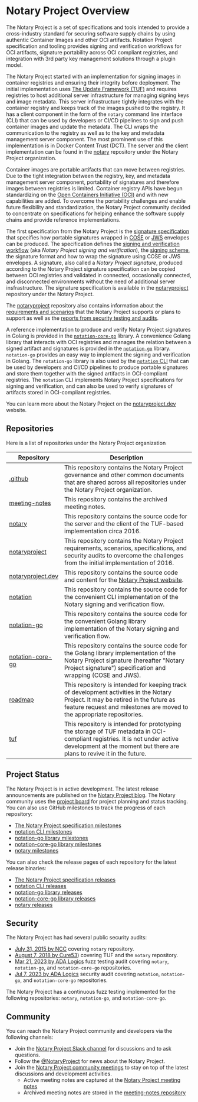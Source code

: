 # Notary Project Overview

The Notary Project is a set of specifications and tools intended to provide a cross-industry standard for securing software supply chains by using authentic Container Images and other OCI artifacts. Notation Project specification and tooling provides signing and verification workflows for OCI artifacts, signature portability across OCI compliant registries, and integration with 3rd party key management solutions through a plugin model.

The Notary Project started with an implementation for signing images in container registries and ensuring their integrity before deployment. The initial implementation uses [The Update Framework (TUF)](https://github.com/theupdateframework) and requires registries to host additional server infrastructure for managing signing keys and image metadata. This server infrastructure tightly integrates with the container registry and keeps track of the images pushed to the registry. It has a client component in the form of the `notary` command line interface (CLI) that can be used by developers or CI/CD pipelines to sign and push container images and update the metadata. The CLI wraps the communication to the registry as well as to the key and metadata management server component. The most prominent use of this implementation is in Docker Content Trust (DCT). The server and the client implementation can be found in the [notary](https://github.com/notaryproject/notary) repository under the Notary Project organization.

Container images are portable artifacts that can move between registries. Due to the tight integration between the registry, key, and metadata management server component, portability of signatures and therefore images between registries is limited. Container registry APIs have begun standardizing on the [Open Containers Initiative (OCI)](https://github.com/opencontainers) and with new capabilities are added. To overcome the portability challenges and enable future flexibility and standardization, the Notary Project community decided to concentrate on specifications for helping enhance the software supply chains and provide reference implementations.

The first specification from the Notary Project is the [signature specification](https://github.com/notaryproject/notaryproject/blob/main/specs/signature-specification.md) that specifies how portable signatures wrapped in [COSE](https://github.com/notaryproject/notaryproject/blob/main/specs/signature-envelope-cose.md) or [JWS](https://github.com/notaryproject/notaryproject/blob/main/specs/signature-envelope-jws.md) envelopes can be produced. The specification defines the [signing and verification workflow](https://github.com/notaryproject/notaryproject/blob/main/specs/signing-and-verification-workflow.md) (aka _Notary Project signing and verification_), the [signing scheme](https://github.com/notaryproject/notaryproject/blob/main/specs/signing-scheme.md), the signature format and how to wrap the signature using COSE or JWS envelopes. A signature, also called a _Notary Project signature_, produced according to the Notary Project signature specification can be copied between OCI registries and validated in connected, occasionally connected, and disconnected environments without the need of additional server insfrastructure. The signature specification is available in the [notaryproject](https://github.com/notaryproject/notaryproject/tree/main/specs) repository under the Notary Project.

The [notaryproject](https://github.com/notaryproject/notaryproject/) repository also contains information about the [requirements and scenarios](https://github.com/notaryproject/notaryproject/tree/main/requirements) that the Notary Project supports or plans to support as well as the [reports from security testing and audits](https://github.com/notaryproject/notaryproject/tree/main/security).

A reference implementation to produce and verify Notary Project signatures in Golang is provided in the [`notation-core-go`](https://github.com/notaryproject/notation-core-go) library. A convenience Golang library that interacts with OCI registries and manages the relation between a signed artifact and signatures is provided in the [`notation-go`](https://github.com/notaryproject/notation-go) library. `notation-go` provides an easy way to implement the signing and verification in Golang. The `notation-go` library is also used by the [`notation` CLI](https://github.com/notaryproject/notation) that can be used by developers and CI/CD pipelines to produce portable signatures and store them together with the signed artifacts in OCI-compliant registries. The `notation` CLI implements Notary Project specifications for signing and verification, and can also be used to verify signatures of artifacts stored in OCI-compliant registries.

You can learn more about the Notary Project on the [notaryproject.dev](https://notaryproject.dev) website. 

## Repositories

Here is a list of repositories under the Notary Project organization

| Repository | Description |
| ----- | -----|
| [.github](https://github.com/notaryproject/.github) | This repository contains the Notary Project governance and other common documents that are shared across all repositories under the Notary Project organization. |
| [meeting-notes](https://github.com/notaryproject/meeting-notes) | This repository contains the archived meeting notes. |
| [notary](https://github.com/notaryproject/notary) | This repository contains the source code for the server and the client of the TUF-based implementation circa 2016. |
| [notaryproject](https://github.com/notaryproject/notaryproject) | This repository contains the Notary Project requirements, scenarios,  specifications, and security audits to overcome the challenges from the initial implementation of 2016. |
| [notaryproject.dev](https://github.com/notaryproject/notaryproject.dev) | This repository contains the source code and content for the [Notary Project website](https://notaryproject.dev). | 
| [notation](https://github.com/notaryproject/notation) | This repository contains the source code for the convenient CLI implementation of the Notary signing and verification flow. |
| [notation-go](https://github.com/notaryproject/notation-go) | This repository contains the source code for the convenient Golang library implementation of the Notary signing and verification flow. |
| [notation-core-go](https://github.com/notaryproject/notation-core-go) | This repository contains the source code for the Golang library implementation of the Notary Project signature (hereafter "Notary Project signature")  specification and wrapping (COSE and JWS). |
| [roadmap](https://github.com/notaryproject/roadmap) | This repository is intended for keeping track of development activities in the Notary Project. It may be retired in the future as feature request and milestones are moved to the appropriate repositories. |
| [tuf](https://github.com/notaryproject/tuf) | This repository is intended for prototyping the storage of TUF metadata in OCI-compliant registries. It is not under active development at the moment but there are plans to revive it in the future. |

## Project Status

The Notary Project is in active development. The latest release announcements are published on the [Notary Project blog](https://notaryproject.dev/blog/). The Notary community uses the [project board](https://github.com/orgs/notaryproject/projects/10) for project planning and status tracking. You can also use GitHub milestones to track the progress of each repository:

- [The Notary Project specification milestones](https://github.com/notaryproject/notaryproject/milestones)
- [notation CLI milestones](https://github.com/notaryproject/notation/milestones)
- [notation-go library milestones](https://github.com/notaryproject/notation-go/milestones)
- [notation-core-go library milestones](https://github.com/notaryproject/notation-core-go/milestones)
- [notary milestones](https://github.com/notaryproject/notary/milestones)

You can also check the release pages of each repository for the latest release binaries:

- [The Notary Project specification releases](https://github.com/notaryproject/notaryproject/releases)
- [notation CLI releases](https://github.com/notaryproject/notation/releases)
- [notation-go library releases](https://github.com/notaryproject/notation-go/releases)
- [notation-core-go library releases](https://github.com/notaryproject/notation-core-go/releases)
- [notary releases](https://github.com/notaryproject/notary/releases)

## Security

The Notary Project has had several public security audits:

- [July 31, 2015 by NCC](https://github.com/notaryproject/notary/blob/master/docs/resources/ncc_docker_notary_audit_2015_07_31.pdf) covering `notary` repository.
- [August 7, 2018 by Cure53](https://github.com/notaryproject/notary/blob/master/docs/resources/cure53_tuf_notary_audit_2018_08_07.pdf)) covering TUF and the `notary` repository.
- [Mar 21, 2023 by ADA Logics](https://github.com/notaryproject/notaryproject/blob/main/security/reports/fuzzing/ADA-fuzzing-audit-22-23.pdf) fuzz testing audit covering `notary`, `notation-go`, and `notation-core-go` repositories.
- [Jul 7, 2023 by ADA Logics](https://github.com/notaryproject/notaryproject/blob/main/security/reports/audit/ADA-notation-security-audit-23.pdf) security audit covering `notation`, `notation-go`, and `notation-core-go` repositories.

The Notary Project has a continuous fuzz testing implemented for the following repositories: `notary`, `notation-go`, and `notation-core-go`.

## Community

You can reach the Notary Project community and developers via the following channels:

- Join the [Notary Project Slack channel](https://app.slack.com/client/T08PSQ7BQ/CQUH8U287/) for discussions and to ask questions.
- Follow the [@NotaryProject](https://mobile.twitter.com/NotaryProject) for news about the Notary Project.
- Join the [Notary Project community meetings](https://notaryproject.dev/community/#community-meetings) to stay on top of the latest discussions and development activities.
  - Active meeting notes are captured at the [Notary Project meeting notes](https://hackmd.io/_vrqBGAOSUC_VWvFzWruZw?view)
  - Archived meeting notes are stored in the [meeting-notes repository](https://github.com/notaryproject/meeting-notes)